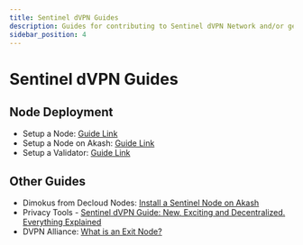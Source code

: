 ```yaml
---
title: Sentinel dVPN Guides
description: Guides for contributing to Sentinel dVPN Network and/or getting knowledge
sidebar_position: 4
---
```


# Sentinel dVPN Guides

## Node Deployment
- Setup a Node: [Guide Link](/docs/category/node-setup)
- Setup a Node on Akash: [Guide Link](/docs/category/node-setup-on-akash)
- Setup a Validator: [Guide Link](/docs/category/validator-setup)

## Other Guides
- Dimokus from Decloud Nodes: [Install a Sentinel Node on Akash](https://github.com/DecloudNodesLab/Sentinel_dVPN)
- Privacy Tools - [Sentinel dVPN Guide: New, Exciting and Decentralized. Everything Explained](https://www.privacytools.io/guides/sentinel-dvpn)
- DVPN Alliance: [What is an Exit Node?](https://dvpnalliance.org/exit-node/)